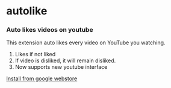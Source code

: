 # autolike

### Auto likes videos on youtube

This extension auto likes every video on YouTube you watching.

1. Likes if not liked
2. If video is disliked, it will remain disliked.
3. Now supports new youtube interface

[Install from google webstore](https://chrome.google.com/webstore/detail/youtube-auto-like/cbppmhmoknkbfaphkleodjhkfecceono "Install from google webstore")